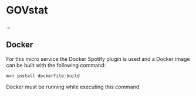 # GOVstat

...

## Docker
For this micro service the Docker Spotify plugin is used and a Docker image can be built with the following command:

`mvn install dockerfile:build`

Docker must be running while executing this command.